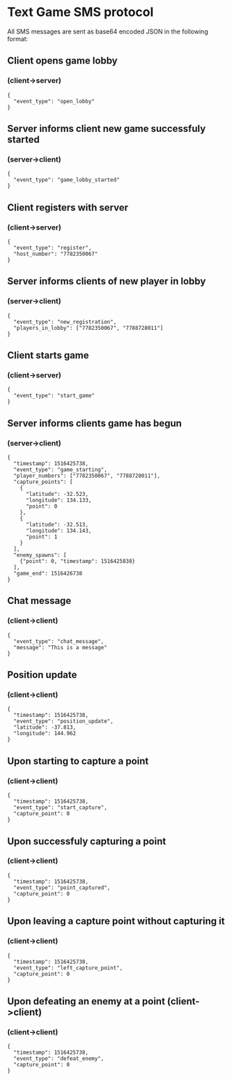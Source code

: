 # Text Game SMS protocol

All SMS messages are sent as base64 encoded JSON in the following format:

## Client opens game lobby
### (client->server)
```
{
  "event_type": "open_lobby"
}
```

## Server informs client new game successfuly started
### (server->client)
```
{
  "event_type": "game_lobby_started"
}
```

## Client registers with server
### (client->server)
```
{
  "event_type": "register",
  "host_number": "7782350067"
}
```

## Server informs clients of new player in lobby
### (server->client)
```
{
  "event_type": "new_registration",
  "players_in_lobby": ["7782350067", "7788728011"]
}
```

## Client starts game
### (client->server)
```
{
  "event_type": "start_game"
}
```

## Server informs clients game has begun
### (server->client)
```
{
  "timestamp": 1516425738,
  "event_type": "game_starting",
  "player_numbers": ["7782350067", "7788728011"],
  "capture_points": [
    {
      "latitude": -32.523,
      "longitude": 134.133,
      "point": 0
    },
    {
      "latitude": -32.513,
      "longitude": 134.143,
      "point": 1
    }
  ],
  "enemy_spawns": [
    {"point": 0, "timestamp": 1516425838}
  ],
  "game_end": 1516426738
}
```

## Chat message
### (client->client)
```
{
  "event_type": "chat_message",
  "message": "This is a message"
}
```

## Position update
### (client->client)
```
{
  "timestamp": 1516425738,
  "event_type": "position_update",
  "latitude": -37.813,
  "longitude": 144.962
}
```

## Upon starting to capture a point
### (client->client)
```
{
  "timestamp": 1516425738,
  "event_type": "start_capture",
  "capture_point": 0
}
```

## Upon successfuly capturing a point
### (client->client)
```
{
  "timestamp": 1516425738,
  "event_type": "point_captured",
  "capture_point": 0
}
```

## Upon leaving a capture point without capturing it
### (client->client)
```
{
  "timestamp": 1516425738,
  "event_type": "left_capture_point",
  "capture_point": 0
}
```

## Upon defeating an enemy at a point (client->client)
### (client->client)
```
{
  "timestamp": 1516425738,
  "event_type": "defeat_enemy",
  "capture_point": 0
}
```